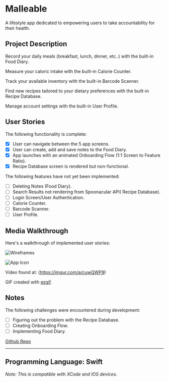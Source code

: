 # Malleable
A lifestyle app dedicated to empowering users to take accountability for their health.

## Project Description

Record your daily meals (breakfast, lunch, dinner, etc..) with the built-in Food Diary.

Measure your caloric intake with the built-in Calorie Counter.

Track your available inventory with the built-in Barcode Scanner.

Find new recipes tailored to your dietary preferences with the built-in Recipe Database.

Manage account settings with the built-in User Profile.

## User Stories

The following functionality is complete:

* [X] User can navigate between the 5 app screens.
* [X] User can create, add and save notes to the Food Diary.
* [X] App launches with an animated Onboarding Flow (1:1 Screen to Feature Ratio).
* [X] Recipe Database screen is rendered but non-functional.

The following features have not yet been implemented:

* [ ] Deleting Notes (Food Diary).
* [ ] Search Results not rendering from Spoonacular API( Recipe Database).
* [ ] Login Screen/User Authentication.
* [ ] Calorie Counter.
* [ ] Barcode Scanner.
* [ ] User Profile.

## Media Walkthrough

Here's a walkthrough of implemented user stories:

![Wireframes](wireframe.jpg)

![App Icon](Malleable.png)

Video found at: (https://imgur.com/a/cuwQWP9)

GIF created with [ezgif](https://ezgif.com/video-to-gif).

## Notes

The following challenges were encountered during development:

* [ ] Figuring out the problem with the Recipe Database.
* [ ] Creating Onboarding Flow.
* [ ] Implementing Food Diary.

[Github Repo](https://github.com/ProdigyX6217/Malleable)

---
Programming Language: Swift
---

*Note: This is compatible with XCode and IOS devices.*

